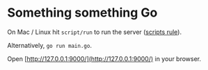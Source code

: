 # Something something Go

On Mac / Linux hit `script/run` to run the server
([scripts rule](https://github.blog/2015-06-30-scripts-to-rule-them-all/)).

Alternatively, `go run main.go`.

Open [http://127.0.0.1:9000/](http://127.0.0.1:9000/) in your browser.
